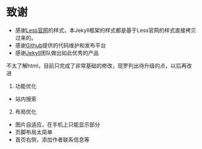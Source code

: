 
致谢
====================================
+ 感谢[Less官网](http://lesscss.cn/)的样式，本Jekyll框架的样式都是基于Less官网的样式直接拷贝过来的。
+ 感谢[Github](https://github.com/)提供的代码维护和发布平台
+ 感谢[Jekyll](https://jekyllrb.com/)团队做出如此优秀的产品

不太了解html，目前只完成了非常基础的修改，现罗列出待升级的点，以后再改进
1. 功能优化
- 站内搜索

2. 布局优化
- 图片自适应，在手机上只能显示部分
- 页脚布局太简单
- 首页右侧，添加作者联系信息等